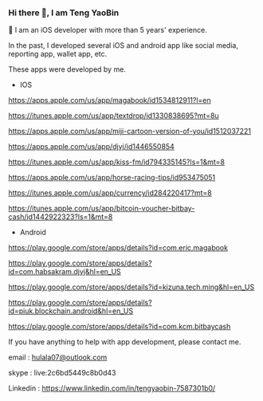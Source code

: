 ### Hi there 👋, I am Teng YaoBin

 🔭 I am an iOS developer with more than 5 years' experience.
 

In the past, I developed several iOS and android app like social media, reporting app, wallet app, etc.

 These apps were developed by me.
 
- IOS

https://apps.apple.com/us/app/magabook/id1534812911?l=en

https://itunes.apple.com/us/app/textdrop/id1330838695?mt=8u

https://apps.apple.com/us/app/miji-cartoon-version-of-you/id1512037221

https://apps.apple.com/us/app/djvj/id1446550854

https://itunes.apple.com/us/app/kiss-fm/id794335145?ls=1&mt=8

https://apps.apple.com/us/app/horse-racing-tips/id953475051

https://itunes.apple.com/us/app/currency/id284220417?mt=8

https://itunes.apple.com/us/app/bitcoin-voucher-bitbay-cash/id1442922323?ls=1&mt=8


- Android

https://play.google.com/store/apps/details?id=com.eric.magabook

https://play.google.com/store/apps/details?id=com.habsakram.djvj&hl=en_US

https://play.google.com/store/apps/details?id=kizuna.tech.ming&hl=en_US

https://play.google.com/store/apps/details?id=piuk.blockchain.android&hl=en_US

https://play.google.com/store/apps/details?id=com.kcm.bitbaycash


 

If you have anything to help with app development, please contact me.

email : hulala07@outlook.com

skype : live:2c6bd5449c8b0d43

Linkedin : https://www.linkedin.com/in/tengyaobin-7587301b0/


